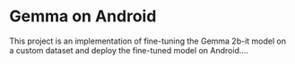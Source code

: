 # Gemma on Android
This project is an implementation of fine-tuning the Gemma 2b-it model on a custom dataset and deploy the fine-tuned model on Android....
